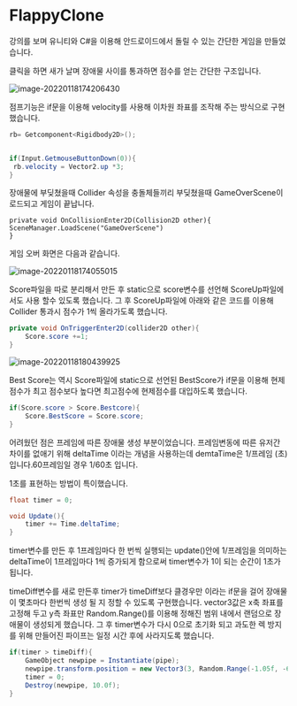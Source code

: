 # FlappyClone

강의를 보며 유니티와 C#을 이용해 안드로이드에서 돌릴 수 있는 간단한 게임을 만들었습니다.



클릭을 하면 새가 날며 장애물 사이를 통과하면 점수를 얻는 간단한 구조입니다.

![image-20220118174206430](../images/README/image-20220118174206430.png)



점프기능은 if문을 이용해  velocity를 사용해 이차원 좌표를 조작해 주는 방식으로 구현했습니다.

```C#
rb= Getcomponent<Rigidbody2D>();


if(Input.GetmouseButtonDown(0)){
 rb.velocity = Vector2.up *3;
}
```



장애물에 부딪쳤을때 Collider 속성을 충돌체들끼리 부딪쳤을때 GameOverScene이 로드되고 게임이 끝납니다.

```
private void OnCollisionEnter2D(Collision2D other){
SceneManager.LoadScene("GameOverScene")
}
```





게임 오버 화면은 다음과 같습니다.

![image-20220118174055015](../images/README/image-20220118174055015.png)

Score파일을 따로 분리해서 만든 후 static으로 score변수를 선언해 ScoreUp파일에서도 사용 할수 있도록 했습니다. 그 후 ScoreUp파일에 아래와 같은 코드를 이용해 Collider 통과시 점수가 1씩 올라가도록 했습니다.

```c#
private void OnTriggerEnter2D(collider2D other){
	Score.score +=1;
}
```



![image-20220118180439925](../images/README/image-20220118180439925.png)



Best Score는 역시 Score파일에 static으로 선언된 BestScore가  if문을 이용해 현제 점수가 최고 점수보다 높다면 최고점수에 현제점수를 대입하도록 했습니다.

```c#
if(Score.score > Score.Bestcore){
	Score.BestScore = Score.score;
}
```



어려웠던 점은 프레임에 따른 장애물 생성 부분이었습니다.  프레임변동에 따른 유저간 차이를 없애기 위해 deltaTime 이라는 개념을 사용하는데 demtaTime은 1/프레임 (초) 입니다.60프레임일 경우 1/60초 입니다.

1초를 표현하는 방법이 특이했습니다.

```c#
float timer = 0;

void Update(){
	timer += Time.deltaTime;
}
```

timer변수를 만든 후 1프레임마다 한 번씩 실행되는 update()안에 1/프레임을 의미하는 deltaTime이 1프레임마다 1씩 증가되게 함으로써 timer변수가 1이 되는 순간이 1초가 됩니다.



timeDiff변수를 새로 만든후 timer가 timeDiff보다 클경우만 이라는 if문을 걸어 장애물이 몇초마다 한번씩 생성 될 지 정할 수 있도록 구현했습니다. vector3값은 x축 좌표를 고정해 두고 y측 좌표만 Random.Range()를 이용해 정해진 범위 내에서 랜덤으로 장애물이 생성되게 했습니다. 그 후 timer변수가 다시 0으로 초기화 되고 과도한 렉 방지를 위해 만들어진 파이프는 일정 시간 후에 사라지도록 했습니다.

```c#
if(timer > timeDiff){
	GameObject newpipe = Instantiate(pipe);
	newpipe.transform.position = new Vector3(3, Random.Range(-1.05f, -6.0f ),0);
    timer = 0;
    Destroy(newpipe, 10.0f);
}
```












